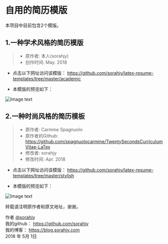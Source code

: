 # 自用的简历模版

本项目中目前包含2个模版。

## 1.一种学术风格的简历模版

> * 原作者: 本人(sorahjy)
> * 创作时间: May. 2018

* 点击以下网址访问该模版：
https://github.com/sorahjy/latex-resume-templates/tree/master/academic

* 本模版的预览如下：

![Image text](https://github.com/sorahjy/latex-resume-templates/blob/master/academic/resume_en.png)


## 2.一种时尚风格的简历模板

> * 原作者: Carmine Spagnuolo
> * 原作者的Github: https://github.com/spagnuolocarmine/TwentySecondsCurriculumVitae-LaTex
> * 修改者: sorahjy
> * 修改时间: Apr. 2018

* 点击以下网址访问该模版：
https://github.com/sorahjy/latex-resume-templates/tree/master/stylish

* 本模版的预览如下：

![Image text](https://github.com/sorahjy/latex-resume-templates/blob/master/stylish/myCV_zh.png)



转载请注明原作者和原文地址，谢谢。

作者 [@sorahjy][1]<br />
我的github： https://github.com/sorahjy <br />
我的博客： https://blog.sorahjy.com <br />
2018 年 5月 1日

[1]: https://github.com/sorahjy

